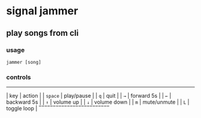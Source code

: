# signal jammer 
## play songs from cli

### usage
```
jammer [song]
```

### controls

_________________________
| key     | action      |
| `space` | play/pause  |
| `q`     | quit        |
| `→`     | forward 5s  |
| `←`     | backward 5s |
| `↑`     | volume up   |
| `↓`     | volume down |
| `m`     | mute/unmute |
| `L`     | toggle loop |
‾‾‾‾‾‾‾‾‾‾‾‾‾‾‾‾‾‾‾‾‾‾‾‾‾